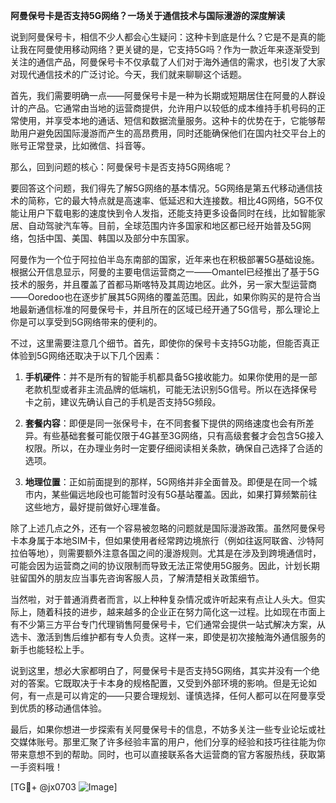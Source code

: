 **阿曼保号卡是否支持5G网络？一场关于通信技术与国际漫游的深度解读**

说到阿曼保号卡，相信不少人都会心生疑问：这种卡到底是什么？它是不是真的能让我在阿曼使用移动网络？更关键的是，它支持5G吗？作为一款近年来逐渐受到关注的通信产品，阿曼保号卡不仅承载了人们对于海外通信的需求，也引发了大家对现代通信技术的广泛讨论。今天，我们就来聊聊这个话题。

首先，我们需要明确一点——阿曼保号卡是一种为长期或短期居住在阿曼的人群设计的产品。它通常由当地的运营商提供，允许用户以较低的成本维持手机号码的正常使用，并享受本地的通话、短信和数据流量服务。这种卡的优势在于，它能够帮助用户避免因国际漫游而产生的高昂费用，同时还能确保他们在国内社交平台上的账号正常登录，比如微信、抖音等。

那么，回到问题的核心：阿曼保号卡是否支持5G网络呢？

要回答这个问题，我们得先了解5G网络的基本情况。5G网络是第五代移动通信技术的简称，它的最大特点就是高速率、低延迟和大连接数。相比4G网络，5G不仅能让用户下载电影的速度快到令人发指，还能支持更多设备同时在线，比如智能家居、自动驾驶汽车等。目前，全球范围内许多国家和地区都已经开始普及5G网络，包括中国、美国、韩国以及部分中东国家。

阿曼作为一个位于阿拉伯半岛东南部的国家，近年来也在积极部署5G基础设施。根据公开信息显示，阿曼的主要电信运营商之一——Omantel已经推出了基于5G技术的服务，并且覆盖了首都马斯喀特及其周边地区。此外，另一家大型运营商——Ooredoo也在逐步扩展其5G网络的覆盖范围。因此，如果你购买的是符合当地最新通信标准的阿曼保号卡，并且所在的区域已经开通了5G信号，那么理论上你是可以享受到5G网络带来的便利的。

不过，这里需要注意几个细节。首先，即使你的保号卡支持5G功能，但能否真正体验到5G网络还取决于以下几个因素：

1. **手机硬件**：并不是所有的智能手机都具备5G接收能力。如果你使用的是一部老款机型或者非主流品牌的低端机，可能无法识别5G信号。所以在选择保号卡之前，建议先确认自己的手机是否支持5G频段。
   
2. **套餐内容**：即便是同一张保号卡，在不同套餐下提供的网络速度也会有所差异。有些基础套餐可能仅限于4G甚至3G网络，只有高级套餐才会包含5G接入权限。所以，在办理业务时一定要仔细阅读相关条款，确保自己选择了合适的选项。

3. **地理位置**：正如前面提到的那样，5G网络并非全面普及。即便是在同一个城市内，某些偏远地段也可能暂时没有5G基站覆盖。因此，如果打算频繁前往这些地方，最好提前做好心理准备。

除了上述几点之外，还有一个容易被忽略的问题就是国际漫游政策。虽然阿曼保号卡本身属于本地SIM卡，但如果使用者经常跨边境旅行（例如往返阿联酋、沙特阿拉伯等地），则需要额外注意各国之间的漫游规则。尤其是在涉及到跨境通信时，可能会因为运营商之间的协议限制而导致无法正常使用5G服务。因此，计划长期驻留国外的朋友应当事先咨询客服人员，了解清楚相关政策细节。

当然啦，对于普通消费者而言，以上种种复杂情况或许听起来有点让人头大。但实际上，随着科技的进步，越来越多的企业正在努力简化这一过程。比如现在市面上有不少第三方平台专门代理销售阿曼保号卡，它们通常会提供一站式解决方案，从选卡、激活到售后维护都有专人负责。这样一来，即使是初次接触海外通信服务的新手也能轻松上手。

说到这里，想必大家都明白了，阿曼保号卡是否支持5G网络，其实并没有一个绝对的答案。它既取决于卡本身的规格配置，又受到外部环境的影响。但是无论如何，有一点是可以肯定的——只要合理规划、谨慎选择，任何人都可以在阿曼享受到优质的移动通信体验。

最后，如果你想进一步探索有关阿曼保号卡的信息，不妨多关注一些专业论坛或社交媒体账号。那里汇聚了许多经验丰富的用户，他们分享的经验和技巧往往能为你带来意想不到的帮助。同时，也可以直接联系各大运营商的官方客服热线，获取第一手资料哦！

[TG💪+ @jx0703 ![Image](https://github.com/user-attachments/assets/dbca1d08-cadb-493c-b0ec-ad6f7a83f270)]